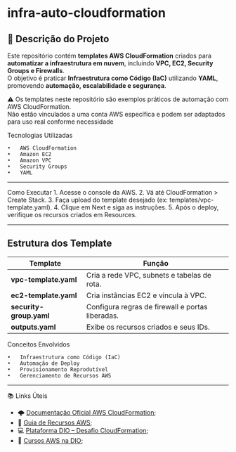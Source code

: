 # infra-auto-cloudformation
## 📖 Descrição do Projeto
Este repositório contém **templates AWS CloudFormation** criados para **automatizar a infraestrutura em nuvem**, incluindo **VPC, EC2, Security Groups e Firewalls**.  
O objetivo é praticar **Infraestrutura como Código (IaC)** utilizando **YAML**, promovendo **automação, escalabilidade e segurança**.

⚠️ Os templates neste repositório são exemplos práticos de automação com AWS CloudFormation.  
Não estão vinculados a uma conta AWS específica e podem ser adaptados para uso real conforme necessidade

Tecnologias Utilizadas

	•	AWS CloudFormation
	•	Amazon EC2
	•	Amazon VPC
	•	Security Groups
	•	YAML

 -----

Como Executar
	1.	Acesse o console da AWS.
	2.	Vá até CloudFormation > Create Stack.
	3.	Faça upload do template desejado (ex: templates/vpc-template.yaml).
	4.	Clique em Next e siga as instruções.
	5.	Após o deploy, verifique os recursos criados em Resources.

-----

## Estrutura dos Template
| Template | Função |
|-----------|--------|
| **vpc-template.yaml** | Cria a rede VPC, subnets e tabelas de rota. |
| **ec2-template.yaml** | Cria instâncias EC2 e vincula à VPC. |
| **security-group.yaml** | Configura regras de firewall e portas liberadas. |
| **outputs.yaml** | Exibe os recursos criados e seus IDs. |


Conceitos Envolvidos

	•	Infraestrutura como Código (IaC)
	•	Automação de Deploy
	•	Provisionamento Reprodutível
	•	Gerenciamento de Recursos AWS

----

 📚 Links Úteis

- 🌩️ [Documentação Oficial AWS CloudFormation](https://docs.aws.amazon.com/cloudformation/);
- 🧱 [Guia de Recursos AWS](https://docs.aws.amazon.com/AWSCloudFormation/latest/UserGuide/aws-template-resource-type-ref.html);
- 💻 [Plataforma DIO – Desafio CloudFormation](https://web.dio.me/);
- 📘 [Cursos AWS na DIO](https://web.dio.me/track/aws-cloud);



